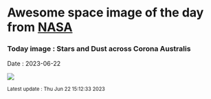 
# Awesome space image of the day from [NASA](https://api.nasa.gov/)

### Today image : Stars and Dust across Corona Australis
Date : 2023-06-22

![](https://apod.nasa.gov/apod/image/2306/corona_aus1024.jpg)

<small>Latest update : Thu Jun 22 15:12:33 2023</small>
        